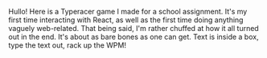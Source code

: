 Hullo! Here is a Typeracer game I made for a school assignment. It's my first time interacting with React, as well as the first time doing anything vaguely web-related. That being said, I'm rather chuffed at how it all turned out in the end. It's about as bare bones as one can get. Text is inside a box, type the text out, rack up the WPM!
